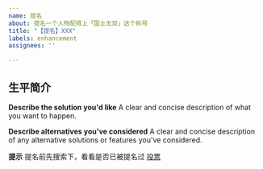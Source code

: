 ```yaml
---
name: 提名
about: 提名一个人物配得上「国士无双」这个称号
title: "【提名】XXX"
labels: enhancement
assignees: ''

---
```


## 生平简介

**Describe the solution you'd like**
A clear and concise description of what you want to happen.

**Describe alternatives you've considered**
A clear and concise description of any alternative solutions or features you've considered.

**提示**
提名前先搜索下，看看是否已被提名过
[投票](https://feathub.com/juforg/UnparalleledGiant)
